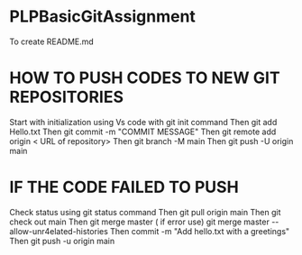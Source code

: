 # PLPBasicGitAssignment
To create README.md
# HOW TO PUSH CODES TO NEW GIT REPOSITORIES
Start with initialization using Vs code with git init command
Then git add Hello.txt
Then git commit -m "COMMIT MESSAGE"
Then git remote add origin < URL of repository>
Then git branch -M main
Then git push -U origin main
# IF THE CODE FAILED TO PUSH
Check status using git status command 
Then git pull origin main
Then git check out main
Then git merge master ( if error use)
git merge master --allow-unr4elated-histories
Then commit -m "Add hello.txt with a greetings"
Then git push -u origin main
